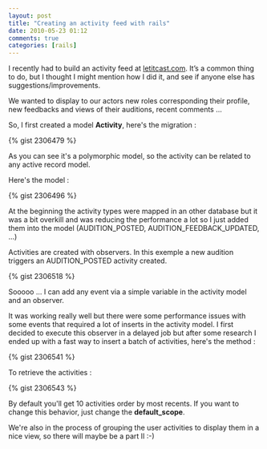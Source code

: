 ```yaml
---
layout: post
title: "Creating an activity feed with rails"
date: 2010-05-23 01:12
comments: true
categories: [rails]
---
```


I recently had to build an activity feed at [letitcast.com](https://letitcast.com).
It’s a common thing to do, but I thought I might mention how I did it, and see if anyone else has suggestions/improvements.

We wanted to display to our actors new roles corresponding their profile, new feedbacks and views of their auditions, recent comments ...

So, I first created a model **Activity**, here's the migration :

{% gist 2306479 %}

As you can see it's a polymorphic model, so the activity can be related to any active record model.

Here's the model :

{% gist 2306496 %}

At the beginning the activity types were mapped in an other database but it was a bit overkill and was reducing the performance a lot so I just added them into the model (AUDITION_POSTED, AUDITION_FEEDBACK_UPDATED, ...)

Activities are created with observers.
In this exemple a new audition triggers an AUDITION_POSTED activity created.

{% gist 2306518 %}

Sooooo ... I can add any event via a simple variable in the activity model and an observer.

It was working really well but there were some performance issues with some events that required a lot of inserts in the activity model. 
I first decided to execute this observer in a delayed job but after some research I ended up with a fast way to insert a batch of activities, here's the method :

{% gist 2306541 %}

To retrieve the activities :

{% gist 2306543 %}

By default you'll get 10 activities order by most recents. 
If you want to change this behavior, just change the __default_scope__.

We're also in the process of grouping the user activities to display them in a nice view, so there will maybe be a part II :-)